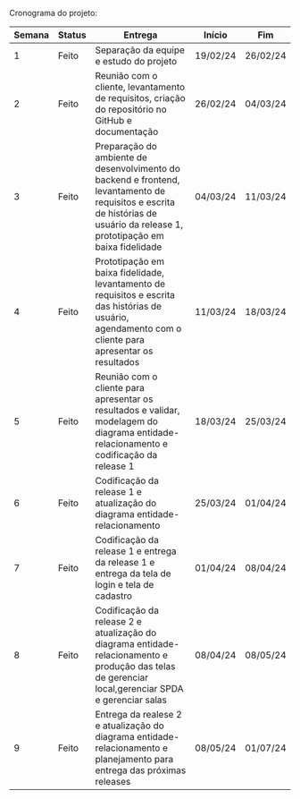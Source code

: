 Cronograma do projeto:

| Semana | Status | Entrega | Início | Fim |
| --- | --- | --- | --- | --- |
1 | Feito | Separação da equipe e estudo do projeto | 19/02/24 | 26/02/24
2 | Feito | Reunião com o cliente, levantamento de requisitos, criação do repositório no GitHub e documentação | 26/02/24 | 04/03/24
3 | Feito | Preparação do ambiente de desenvolvimento do backend e frontend, levantamento de requisitos e escrita de histórias de usuário da release 1, prototipação em baixa fidelidade | 04/03/24 | 11/03/24
4 | Feito | Prototipação em baixa fidelidade, levantamento de requisitos e escrita das histórias de usuário, agendamento com o cliente para apresentar os resultados | 11/03/24 | 18/03/24
5 | Feito | Reunião com o cliente para apresentar os resultados e validar, modelagem do diagrama entidade-relacionamento e codificação da release 1 | 18/03/24 | 25/03/24
6 | Feito | Codificação da release 1 e atualização do diagrama entidade-relacionamento | 25/03/24 | 01/04/24
7 | Feito | Codificação da release 1 e entrega da release 1 e entrega da tela de login e tela de cadastro | 01/04/24 | 08/04/24
8 | Feito | Codificação da release 2 e atualização do diagrama entidade-relacionamento e produção das telas de gerenciar local,gerenciar SPDA e gerenciar salas| 08/04/24| 08/05/24
9 | Feito | Entrega da realese 2 e atualização do diagrama entidade-relacionamento e planejamento para entrega das próximas releases| 08/05/24 | 01/07/24